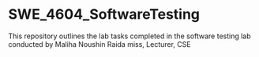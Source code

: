 # SWE_4604_SoftwareTesting
This repository outlines the lab tasks completed in the software testing lab conducted by Maliha Noushin Raida miss, Lecturer, CSE
